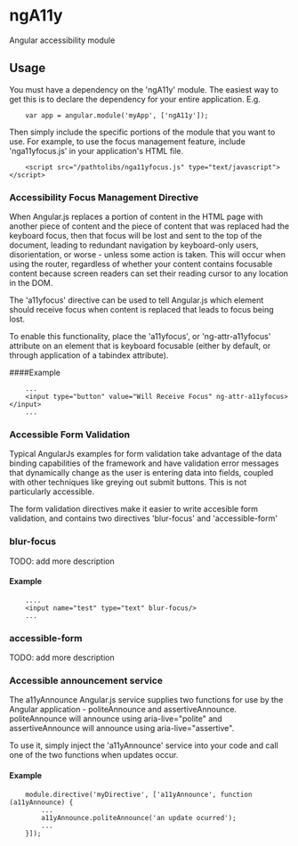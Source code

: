 ngA11y
======

Angular accessibility module


## Usage

You must have a dependency on the 'ngA11y' module. The easiest way to get this is to declare the dependency for your entire application. E.g.

```
    var app = angular.module('myApp', ['ngA11y']);
```

Then simply include the specific portions of the module that you want to use. For example, to use the focus management feature, include 'nga11yfocus.js' in your application's HTML file.

```
	<script src="/pathtolibs/nga11yfocus.js" type="text/javascript"></script>
```

### Accessibility Focus Management Directive

When Angular.js replaces a portion of content in the HTML page with another piece of content and the piece of content that was replaced had the keyboard focus, then that focus will be lost and sent to the top of the document, leading to redundant navigation by keyboard-only users, disorientation, or worse - unless some action is taken. This will occur when using the router, regardless of whether your content contains focusable content because screen readers can set their reading cursor to any location in the DOM.

The 'a11yfocus' directive can be used to tell Angular.js which element should receive focus when content is replaced that leads to focus being lost.

To enable this functionality, place the 'a11yfocus', or 'ng-attr-a11yfocus' attribute on an element that is keyboard focusable (either by default, or through application of a tabindex attribute).

####Example

```
    ...
    <input type="button" value="Will Receive Focus" ng-attr-a11yfocus></input>
    ...
```

### Accessible Form Validation

Typical AngularJs examples for form validation take advantage of the data binding capabilities of the
framework and have validation error messages that dynamically change as the user is entering data into
fields, coupled with other techniques like greying out submit buttons.  This is not particularly
accessible.

The form validation directives make it easier to write accesible form validation, and contains two
directives 'blur-focus' and 'accessible-form'

### blur-focus

TODO: add more description

#### Example

```
    ....
    <input name="test" type="text" blur-focus/>
    ...
```

### accessible-form

TODO: add more description

### Accessible announcement service

The a11yAnnounce Angular.js service supplies two functions for use by the Angular application - politeAnnounce and assertiveAnnounce. politeAnnounce will announce using aria-live="polite" and assertiveAnnounce will announce using aria-live="assertive".

To use it, simply inject the 'a11yAnnounce' service into your code and call one of the two functions when updates occur.

#### Example

```
    module.directive('myDirective', ['a11yAnnounce', function (a11yAnnounce) {
    	...
    	a11yAnnounce.politeAnnounce('an update ocurred');
    	...
    }]);
```
